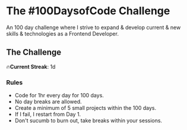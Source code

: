 # The #100DaysofCode Challenge

An 100 day challenge where I strive to expand & develop current & new skills & technologies as a Frontend Developer.

## The Challenge

:fire:**Current Streak**: 1d

### Rules

* Code for 1hr every day for 100 days.
* No day breaks are allowed.
* Create a minimum of 5 small projects within the 100 days.
* If I fail, I restart from Day 1. 
* Don't sucumb to burn out, take breaks within your sessions.